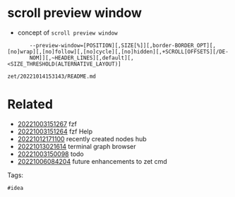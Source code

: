 # scroll preview window

- concept of `scroll preview window`

```
       --preview-window=[POSITION][,SIZE[%]][,border-BORDER_OPT][,[no]wrap][,[no]follow][,[no]cycle][,[no]hidden][,+SCROLL[OFFSETS][/DE‐
       NOM]][,~HEADER_LINES][,default][,<SIZE_THRESHOLD(ALTERNATIVE_LAYOUT)]
```

` zet/20221014153143/README.md `

# Related

- [20221003151267](/zet/20221003151267/README.md) fzf
- [20221003151264](/zet/20221003151264/README.md) fzf Help
- [20221012171100](/zet/20221012171100/README.md) recently created nodes hub
- [20221013021614](/zet/20221013021614/README.md) terminal graph browser
- [20221003150098](/zet/20221003150098/README.md) todo
- [20221006084204](/zet/20221006084204/README.md) future enhancements to zet cmd

Tags:

    #idea

